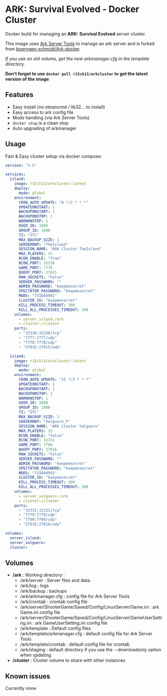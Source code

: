 # ARK: Survival Evolved - Docker Cluster

Docker build for managing an __ARK: Survival Evolved__ server cluster.

This image uses [Ark Server Tools](https://github.com/FezVrasta/ark-server-tools) to manage an ark server and is forked from [boerngen-schmidt/Ark-docker](https://hub.docker.com/r/boerngenschmidt/ark-docker/).

*If you use an old volume, get the new arkmanager.cfg in the template directory.*

__Don't forget to use `docker pull r15ch13/arkcluster` to get the latest version of the image__

## Features
 - Easy install (no steamcmd / lib32... to install)
 - Easy access to ark config file
 - Mods handling (via Ark Server Tools)
 - `docker stop` is a clean stop
 - Auto upgrading of arkmanager

## Usage
Fast & Easy cluster setup via docker compose:

```yaml
version: "3.5"

services:
  island:
    image: r15ch13/arkcluster:latest
    deploy:
      mode: global
    environment:
      CRON_AUTO_UPDATE: "0 */3 * * *"
      UPDATEONSTART: 1
      BACKUPONSTART: 1
      BACKUPONSTOP: 1
      WARNONSTOP: 1
      USER_ID: 1000
      GROUP_ID: 1000
      TZ: "UTC"
      MAX_BACKUP_SIZE: 1
      SERVERMAP: "TheIsland"
      SESSION_NAME: "ARK Cluster TheIsland"
      MAX_PLAYERS: 15
      RCON_ENABLE: "True"
      RCON_PORT: 32330
      GAME_PORT: 7778
      QUERY_PORT: 27015
      RAW_SOCKETS: "False"
      SERVER_PASSWORD: ""
      ADMIN_PASSWORD: "keepmesecret"
      SPECTATOR_PASSWORD: "keepmesecret"
      MODS: "731604991"
      CLUSTER_ID: "keepmesecret"
      KILL_PROCESS_TIMEOUT: 300
      KILL_ALL_PROCESSES_TIMEOUT: 300
    volumes:
      - server_island:/ark
      - cluster:/cluster
    ports:
      - "32330:32330/tcp"
      - "7777:7777/udp"
      - "7778:7778/udp"
      - "27015:27015/udp"

  island:
    image: r15ch13/arkcluster:latest
    deploy:
      mode: global
    environment:
      CRON_AUTO_UPDATE: "15 */3 * * *"
      UPDATEONSTART: 1
      BACKUPONSTART: 1
      BACKUPONSTOP: 1
      WARNONSTOP: 1
      USER_ID: 1000
      GROUP_ID: 1000
      TZ: "UTC"
      MAX_BACKUP_SIZE: 1
      SERVERMAP: "Valguero_P"
      SESSION_NAME: "ARK Cluster Valguero"
      MAX_PLAYERS: 15
      RCON_ENABLE: "False"
      RCON_PORT: 32331
      GAME_PORT: 7780
      QUERY_PORT: 27016
      RAW_SOCKETS: "False"
      SERVER_PASSWORD: ""
      ADMIN_PASSWORD: "keepmesecret"
      SPECTATOR_PASSWORD: "keepmesecret"
      MODS: "731604991"
      CLUSTER_ID: "keepmesecret"
      KILL_PROCESS_TIMEOUT: 300
      KILL_ALL_PROCESSES_TIMEOUT: 300
    volumes:
      - server_valguero:/ark
      - cluster:/cluster
    ports:
      - "32331:32331/tcp"
      - "7779:7779/udp"
      - "7780:7780/udp"
      - "27016:27016/udp"

volumes:
  server_island:
  server_valguero:
  cluster:
```

## Volumes
+ __/ark__ : Working directory :
    + /ark/server : Server files and data.
    + /ark/log : logs
    + /ark/backup : backups
    + /ark/arkmanager.cfg : config file for Ark Server Tools
    + /ark/crontab : crontab config file
    + /ark/server/ShooterGame/Saved/Config/LinuxServer/Game.ini : ark Game.ini config file
    + /ark/server/ShooterGame/Saved/Config/LinuxServer/GameUserSetting.ini : ark GameUserSetting.ini config file
    + /ark/template : Default config files
    + /ark/template/arkmanager.cfg : default config file for Ark Server Tools
    + /ark/template/crontab : default config file for crontab
    + /ark/staging : default directory if you use the --downloadonly option when updating.
+ __/cluster__ : Cluster volume to share with other instances

## Known issues
Currently none
